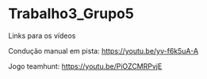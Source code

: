 # Trabalho3_Grupo5

Links para os vídeos

Condução manual em pista: https://youtu.be/yv-f6k5uA-A

Jogo teamhunt: https://youtu.be/PiOZCMRPvjE
